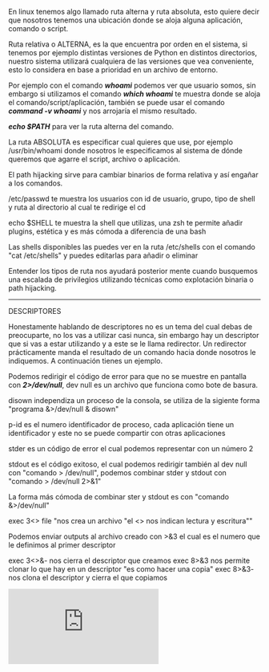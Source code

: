 En linux tenemos algo llamado ruta alterna y ruta absoluta, esto quiere decir que nosotros tenemos una ubicación donde se aloja alguna aplicación, comando o script. 

Ruta relativa o ALTERNA, es la que encuentra por orden en el sistema, si tenemos por ejemplo distintas versiones de Python en distintos directorios, nuestro sistema utilizará cualquiera de las versiones que vea conveniente, esto lo considera en base a prioridad en un archivo de entorno. 

Por ejemplo con el comando *__whoami__* podemos ver que usuario somos, sin embargo si utilizamos el comando *__which whoami__* te muestra donde se aloja el comando/script/aplicación, también se puede usar el comando *__command -v whoami__* y nos arrojaría el mismo resultado.

*__echo $PATH__* para ver la ruta alterna del comando. 

La ruta ABSOLUTA es especificar cual quieres que use, por ejemplo /usr/bin/whoami donde nosotros le especificamos al sistema de dónde queremos que agarre el script, archivo o aplicación. 

El path hijacking sirve para cambiar binarios de forma relativa y así engañar a los comandos.

/etc/passwd te muestra los usuarios con id de usuario, grupo, tipo de shell y ruta al directorio al cual te redirige el cd

echo $SHELL te muestra la shell que utilizas, una zsh te permite añadir plugins, estética y es más cómoda a diferencia de una bash 

Las shells disponibles las puedes ver en la ruta /etc/shells con el comando "cat /etc/shells" y puedes editarlas para añadir o eliminar

Entender los tipos de ruta nos ayudará posterior mente cuando busquemos una escalada de privilegios utilizando técnicas como explotación binaria o path hijacking.

------------------------------------------------------------------------------------
DESCRIPTORES

Honestamente hablando de descriptores no es un tema del cual debas de preocuparte, no los vas a utilizar casi nunca, sin embargo hay un descriptor que si vas a estar utilizando y a este se le llama redirector. Un redirector prácticamente manda el resultado de un comando hacia donde nosotros le indiquemos. A continuación tienes un ejemplo.

Podemos redirigir el código de error para que no se muestre en pantalla con *__2>/dev/null__*, dev null es un archivo que funciona como bote de basura.

disown independiza un proceso de la consola, se utiliza de la sigiente forma "programa &>/dev/null & disown" 

p-id es el numero identificador de proceso, cada aplicación tiene un identificador y este no se puede compartir con otras aplicaciones 

stder es un código de error el cual podemos representar con un número 2 

stdout es el código exitoso, el cual podemos redirigir también al dev null con "comando > /dev/null", podemos combinar stder y stdout con "comando > /dev/null 2>&1"

La forma más cómoda de combinar ster y stdout es con "comando &>/dev/null"

exec 3<> file "nos crea un archivo  "el <> nos indican lectura y escritura""

Podemos enviar outputs al archivo creado con >&3 el cual es el numero que le definimos al primer descriptor

exec 3<>&- nos cierra el descriptor que creamos
exec 8>&3 nos permite clonar lo que hay en un descriptor "es como hacer una copia"
exec 8>&3- nos clona el descriptor y cierra el que copiamos

![Permisos en Linux](https://github.com/ZLCube/CPTS/blob/main/CPTS/Permisos%20en%20Linux.md)
